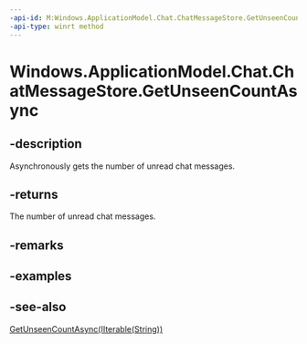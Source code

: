 ```yaml
---
-api-id: M:Windows.ApplicationModel.Chat.ChatMessageStore.GetUnseenCountAsync
-api-type: winrt method
---
```


<!-- Method syntax
public Windows.Foundation.IAsyncOperation<int> GetUnseenCountAsync()
-->

# Windows.ApplicationModel.Chat.ChatMessageStore.GetUnseenCountAsync

## -description
Asynchronously gets the number of unread chat messages.

## -returns
The number of unread chat messages.

## -remarks

## -examples

## -see-also
[GetUnseenCountAsync(IIterable(String))](chatmessagestore_getunseencountasync_201138164.md)